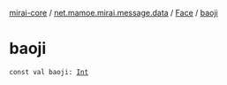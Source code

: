 [mirai-core](../../index.md) / [net.mamoe.mirai.message.data](../index.md) / [Face](index.md) / [baoji](./baoji.md)

# baoji

`const val baoji: `[`Int`](https://kotlinlang.org/api/latest/jvm/stdlib/kotlin/-int/index.html)